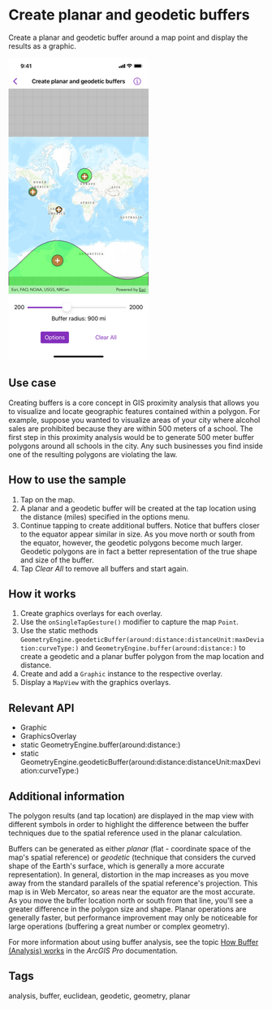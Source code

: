 # Create planar and geodetic buffers

Create a planar and geodetic buffer around a map point and display the results as a graphic.

![Screenshot of create planar and geodetic buffers sample](create-planar-and-geodetic-buffers.png)

## Use case

Creating buffers is a core concept in GIS proximity analysis that allows you to visualize and locate geographic features contained within a polygon. For example, suppose you wanted to visualize areas of your city where alcohol sales are prohibited because they are within 500 meters of a school. The first step in this proximity analysis would be to generate 500 meter buffer polygons around all schools in the city. Any such businesses you find inside one of the resulting polygons are violating the law.

## How to use the sample

1. Tap on the map.
2. A planar and a geodetic buffer will be created at the tap location using the distance (miles) specified in the options menu.
3. Continue tapping to create additional buffers. Notice that buffers closer to the equator appear similar in size. As you move north or south from the equator, however, the geodetic polygons become much larger. Geodetic polygons are in fact a better representation of the true shape and size of the buffer.
4. Tap *Clear All* to remove all buffers and start again.

## How it works

1. Create graphics overlays for each overlay.
2. Use the `onSingleTapGesture()` modifier to capture the map `Point`.
3. Use the static methods `GeometryEngine.geodeticBuffer(around:distance:distanceUnit:maxDeviation:curveType:)` and `GeometryEngine.buffer(around:distance:)` to create a geodetic and a planar buffer polygon from the map location and distance.
4. Create and add a `Graphic` instance to the respective overlay.
5. Display a `MapView` with the graphics overlays.

## Relevant API

* Graphic
* GraphicsOverlay
* static GeometryEngine.buffer(around:distance:)
* static GeometryEngine.geodeticBuffer(around:distance:distanceUnit:maxDeviation:curveType:)

## Additional information

The polygon results (and tap location) are displayed in the map view with different symbols in order to highlight the difference between the buffer techniques due to the spatial reference used in the planar calculation.

Buffers can be generated as either *planar* (flat - coordinate space of the map's spatial reference) or *geodetic* (technique that considers the curved shape of the Earth's surface, which is generally a more accurate representation). In general, distortion in the map increases as you move away from the standard parallels of the spatial reference's projection. This map is in Web Mercator, so areas near the equator are the most accurate. As you move the buffer location north or south from that line, you'll see a greater difference in the polygon size and shape. Planar operations are generally faster, but performance improvement may only be noticeable for large operations (buffering a great number or complex geometry).

For more information about using buffer analysis, see the topic [How Buffer (Analysis) works](https://pro.arcgis.com/en/pro-app/tool-reference/analysis/how-buffer-analysis-works.htm) in the *ArcGIS Pro* documentation.  

## Tags

analysis, buffer, euclidean, geodetic, geometry, planar
